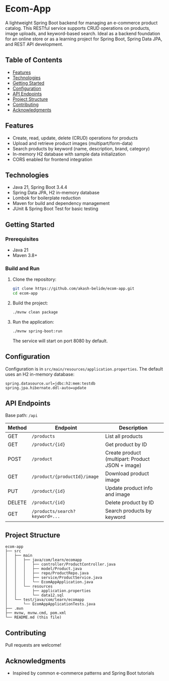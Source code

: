 # Ecom-App

A lightweight Spring Boot backend for managing an e-commerce product catalog. This RESTful service supports CRUD operations on products, image uploads, and keyword-based search. Ideal as a backend foundation for an online store or as a learning project for Spring Boot, Spring Data JPA, and REST API development.

## Table of Contents
- [Features](#features)
- [Technologies](#technologies)
- [Getting Started](#getting-started)
- [Configuration](#configuration)
- [API Endpoints](#api-endpoints)
- [Project Structure](#project-structure)
- [Contributing](#contributing)
- [Acknowledgments](#acknowledgments)

## Features
- Create, read, update, delete (CRUD) operations for products
- Upload and retrieve product images (multipart/form-data)
- Search products by keyword (name, description, brand, category)
- In-memory H2 database with sample data initialization
- CORS enabled for frontend integration

## Technologies
- Java 21, Spring Boot 3.4.4
- Spring Data JPA, H2 in-memory database
- Lombok for boilerplate reduction
- Maven for build and dependency management
- JUnit & Spring Boot Test for basic testing

## Getting Started
### Prerequisites
- Java 21
- Maven 3.8+

### Build and Run
1. Clone the repository:
   ```bash
   git clone https://github.com/akash-belide/ecom-app.git
   cd ecom-app
   ```
2. Build the project:
   ```bash
   ./mvnw clean package
   ```
3. Run the application:
   ```bash
   ./mvnw spring-boot:run
   ```
   The service will start on port 8080 by default.

## Configuration
Configuration is in `src/main/resources/application.properties`. The default uses an H2 in-memory database:
```properties
spring.datasource.url=jdbc:h2:mem:testdb
spring.jpa.hibernate.ddl-auto=update
```

## API Endpoints
Base path: `/api`

| Method | Endpoint                        | Description                                         |
| ------ | ------------------------------- | --------------------------------------------------- |
| GET    | `/products`                     | List all products                                   |
| GET    | `/product/{id}`                 | Get product by ID                                   |
| POST   | `/product`                      | Create product (multipart: Product JSON + image)    |
| GET    | `/product/{productId}/image`    | Download product image                              |
| PUT    | `/product/{id}`                 | Update product info and image                       |
| DELETE | `/product/{id}`                 | Delete product by ID                                |
| GET    | `/products/search?keyword=...`  | Search products by keyword                          |

## Project Structure
```
ecom-app
├── src
│   ├── main
│   │   ├── java/com/learn/ecomapp
│   │   │   ├── controller/ProductController.java
│   │   │   ├── model/Product.java
│   │   │   ├── repo/ProductRepo.java
│   │   │   ├── service/ProductService.java
│   │   │   └── EcomAppApplication.java
│   │   └── resources
│   │       ├── application.properties
│   │       └── data12.sql
│   └── test/java/com/learn/ecomapp
│       └── EcomAppApplicationTests.java
├── .mvn
├── mvnw, mvnw.cmd, pom.xml
└── README.md (this file)
```

## Contributing
Pull requests are welcome! 

## Acknowledgments
- Inspired by common e-commerce patterns and Spring Boot tutorials
